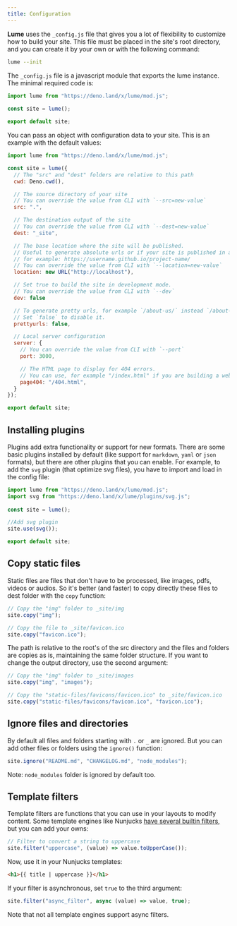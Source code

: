 ```yaml
---
title: Configuration
---
```


**Lume** uses the `_config.js` file that gives you a lot of flexibility to customize how to build your site. This file must be placed in the site's root directory, and you can create it by your own or with the following command:

```sh
lume --init
```

The `_config.js` file is a javascript module that exports the lume instance. The minimal required code is:

```js
import lume from "https://deno.land/x/lume/mod.js";
  
const site = lume();

export default site;
```

You can pass an object with configuration data to your site. This is an example with the default values:

```js
import lume from "https://deno.land/x/lume/mod.js";

const site = lume({
  // The "src" and "dest" folders are relative to this path
  cwd: Deno.cwd(),

  // The source directory of your site
  // You can override the value from CLI with `--src=new-value`
  src: ".",

  // The destination output of the site
  // You can override the value from CLI with `--dest=new-value`
  dest: "_site",

  // The base location where the site will be published.
  // Useful to generate absolute urls or if your site is published in a subfolder
  // for example: https://username.github.io/project-name/
  // You can override the value from CLI with `--location=new-value`
  location: new URL("http://localhost"),

  // Set true to build the site in development mode.
  // You can override the value from CLI with `--dev`
  dev: false

  // To generate pretty urls, for example `/about-us/` instead `/about-us.html`.
  // Set `false` to disable it.
  prettyurls: false,

  // Local server configuration
  server: {
    // You can override the value from CLI with `--port`
    port: 3000,

    // The HTML page to display for 404 errors.
    // You can use, for example "/index.html" if you are building a webapp with dynamic urls
    page404: "/404.html",
  }
});

export default site;
```

## Installing plugins

Plugins add extra functionality or support for new formats. There are some basic plugins installed by default (like support for `markdown`, `yaml` or `json` formats), but there are other plugins that you can enable. For example, to add the `svg` plugin (that optimize svg files), you have to import and load in the config file:

```js
import lume from "https://deno.land/x/lume/mod.js";
import svg from "https://deno.land/x/lume/plugins/svg.js";
  
const site = lume();

//Add svg plugin
site.use(svg());

export default site;
```

## Copy static files

Static files are files that don't have to be processed, like images, pdfs, videos or audios. So it's better (and faster) to copy directly these files to dest folder with the `copy` function:

```js
// Copy the "img" folder to _site/img
site.copy("img");

// Copy the file to _site/favicon.ico
site.copy("favicon.ico");
```

The path is relative to the root's of the src directory and the files and folders are copies as is, maintaining the same folder structure. If you want to change the output directory, use the second argument:

```js
// Copy the "img" folder to _site/images
site.copy("img", "images");

// Copy the "static-files/favicons/favicon.ico" to _site/favicon.ico
site.copy("static-files/favicons/favicon.ico", "favicon.ico");
```

## Ignore files and directories

By default all files and folders starting with `.` or `_` are ignored. But you can add other files or folders using the `ignore()` function:

```js
site.ignore("README.md", "CHANGELOG.md", "node_modules");
```

Note: `node_modules` folder is ignored by default too.

## Template filters

Template filters are functions that you can use in your layouts to modify content. Some template engines like Nunjucks [have several builtin filters](https://mozilla.github.io/nunjucks/templating.html#builtin-filters), but you can add your owns:

```js
// Filter to convert a string to uppercase
site.filter("uppercase", (value) => value.toUpperCase());
```

Now, use it in your Nunjucks templates:

```html
<h1>{{ title | uppercase }}</h1>
```

If your filter is asynchronous, set `true` to the third argument:

```js
site.filter("async_filter", async (value) => value, true);
```

Note that not all template engines support async filters.
